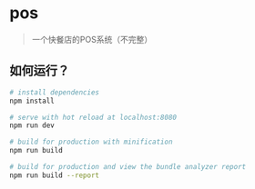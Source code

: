 # pos

> 一个快餐店的POS系统（不完整）

## 如何运行？

``` bash
# install dependencies
npm install

# serve with hot reload at localhost:8080
npm run dev

# build for production with minification
npm run build

# build for production and view the bundle analyzer report
npm run build --report
```

